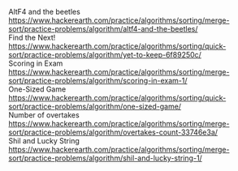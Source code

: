 AltF4 and the beetles https://www.hackerearth.com/practice/algorithms/sorting/merge-sort/practice-problems/algorithm/altf4-and-the-beetles/ \
Find the Next! https://www.hackerearth.com/practice/algorithms/sorting/quick-sort/practice-problems/algorithm/yet-to-keep-6f89250c/ \
Scoring in Exam https://www.hackerearth.com/practice/algorithms/sorting/merge-sort/practice-problems/algorithm/scoring-in-exam-1/ \
One-Sized Game https://www.hackerearth.com/practice/algorithms/sorting/quick-sort/practice-problems/algorithm/one-sized-game/ \
Number of overtakes https://www.hackerearth.com/practice/algorithms/sorting/merge-sort/practice-problems/algorithm/overtakes-count-33746e3a/ \
Shil and Lucky String https://www.hackerearth.com/practice/algorithms/sorting/merge-sort/practice-problems/algorithm/shil-and-lucky-string-1/